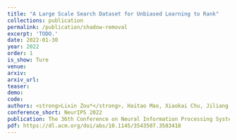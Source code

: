 ```yaml
---    
title: "A Large Scale Search Dataset for Unbiased Learning to Rank"
collections: publication
permalink: /publication/shadow-removal
excerpt: 'TODO.'
date: 2022-01-30
year: 2022
order: 1
is_show: Ture
venue: 
arxiv: 
arxiv_url: 
teaser: 
demo: 
code: 
authors: <strong>Lixin Zou*</strong>, Haitao Mao, Xiaokai Chu, Jiliang Tang, Wenwen Ye, Shuaiqiang Wang, Dawei Yin
conference_short: NeurIPS 2022
publication: The 36th Conference on Neural Information Processing Systems. <strong>(CCF-A)</strong>
pdf: https://dl.acm.org/doi/abs/10.1145/3543507.3583418
---
```


